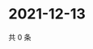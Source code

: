 # 2021-12-13

共 0 条

<!-- BEGIN WEIBO -->
<!-- 最后更新时间 Mon Dec 13 2021 14:14:20 GMT+0800 (China Standard Time) -->

<!-- END WEIBO -->

